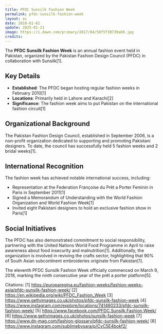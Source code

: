```yaml
---
title: PFDC Sunsilk Fashion Week
permalink: pfdc-sunsilk-fashion-week
layout: ai
date: 2018-01-02
update: 2025-01-21
image: https://i.dawn.com/primary/2017/04/58f5f30739ab9.jpg
credits:
---
```


The **PFDC Sunsilk Fashion Week** is an annual fashion event held in Pakistan, organized by the Pakistan Fashion Design Council (PFDC) in collaboration with Sunsilk[1].

## Key Details
- **Established**: The PFDC began hosting regular fashion weeks in February 2010[1]
- **Locations**: Primarily held in Lahore and Karachi[2]
- **Significance**: The fashion week aims to put Pakistan on the international fashion circuit[1]

## Organizational Background
The Pakistan Fashion Design Council, established in September 2006, is a non-profit organization dedicated to supporting and promoting Pakistani designers. To date, the council has successfully held 5 fashion weeks and 2 bridal weeks[1].

## International Recognition
The fashion week has achieved notable international success, including:
- Representation at the Federation Françoise du Prêt a Porter Feminin in Paris in September 2011[1]
- Signed a Memorandum of Understanding with the World Fashion Organization and World Fashion Week[1]
- Invited eight Pakistani designers to hold an exclusive fashion show in Paris[1]

## Social Initiatives
The PFDC has also demonstrated commitment to social responsibility, partnering with the United Nations World Food Programme in April to raise awareness about food insecurity and malnutrition[1]. Additionally, the organization is involved in reviving the crafts sector, highlighting that 90% of South Asian subcontinent embroideries originate from Pakistan[1].

The eleventh PFDC Sunsilk Fashion Week officially commenced on March 9, 2018, marking the ninth consecutive year of the prêt a porter platform[5].

Citations:
[1] https://europaregina.eu/fashion-weeks/fashion-weeks-asia/pfdc-sunsilk-fashion-week/
[2] https://en.wikipedia.org/wiki/PFDC_Fashion_Week
[3] https://www.gettyimages.co.uk/photos/pfdc-sunsilk-fashion-week
[4] https://www.instagram.com/explore/locations/741460233/pfdc-sunsilk-fashion-week/
[5] https://www.facebook.com/PFDC.Sunsilk.Fashion.Week/
[6] https://www.gettyimages.co.uk/photos/sunsilk-fashion-week
[7] https://www.dn-mag.com/fashion-glossary/pfdc-sunsilk-fashion-week/
[8] https://www.instagram.com/sublimebysara/p/CvC5E4bokf2/
